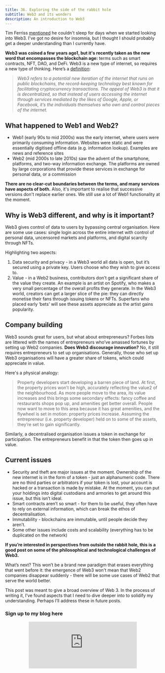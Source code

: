 ```yaml
---
title: 36. Exploring the side of the rabbit hole
subtitle: Web3 and its wonders
description: An introduction to Web3
---
```

Tim Ferriss [mentioned](https://tim.blog/2021/10/28/chris-dixon-naval-ravikant/) he couldn't sleep for days when we started looking into Web3. I've got no desire for insomnia, but I thought I should probably get a deeper understanding than I currently have.

__Web3 was coined a few years ago1, but it's recently taken as the new word that encompasses the blockchain age:__ terms such as smart contracts, NFT, DAO, and DeFi. Web3 is a new type of internet, so requires a new type of thinking. Here’s a [definition](https://slate.com/technology/2021/11/web3-explained-crypto-nfts-bored-apes.html):

> *Web3 refers to a potential new iteration of the internet that runs on public blockchains, the record-keeping technology best known for facilitating cryptocurrency transactions. The appeal of Web3 is that it is decentralized, so that instead of users accessing the internet through services mediated by the likes of Google, Apple, or Facebook, it’s the individuals themselves who own and control pieces of the internet.*

## What happened to Web1 and Web2?
- Web1 (early 90s to mid 2000s) was the early internet, where users were primarily consuming information. Websites were static and were essentially digitised offline data (e.g. information lookup). Examples are news and reference sites
- Web2 (mid 2000s to late 2010s) saw the advent of the smartphone, platforms, and two-way information exchange. The platforms are owned by large corporations that provide these services in exchange for personal data, or a commission

__There are no clear-cut boundaries between the terms, and many services have aspects of both.__ Also, it's important to realise that successive versions don't replace earlier ones. We still use a lot of Web1 functionality at the moment.

## Why is Web3 different, and why is it important?
Web3 gives control of data to users by bypassing central organisation. Here are some use cases: single login across the entire internet with control of personal data, uncensored markets and platforms, and digital scarcity through NFTs.

Highlighting two aspects:
1. Data security and privacy - in a Web3 world all data is open, but it’s secured using a private key. Users choose who they wish to give access to.
2. Value - in a Web2 business, contributors don't get a significant share of the value they create. An example is an artist on Spotify, who makes a very small percentage of the overall profits they generate. In the Web3 world, creators can get a larger slice of the pie: they can directly monetise their fans through issuing tokens or NFTs. Superfans who placed early ‘bets’ will see these assets appreciate as the artist gains popularity.

## Company building
Web3 sounds great for users, but what about entrepreneurs? Forbes lists are littered with the names of entrepreneurs who’ve amassed fortunes by setting up Web2 companies. __Does Web3 discourage innovation?__ No, it still requires entrepreneurs to set up organisations. Generally, those who set up Web3 organisations will have a greater share of tokens, which could appreciate in value.

Here's a physical analogy:

> Property developers start developing a barren piece of land. At first, the property prices won’t be high, accurately reflecting the value2 of the neighbourhood. As more people move to the area, its value increases and this brings some secondary effects: fancy coffee and restaurants shops pop up, and amenities get better overall. People now want to move to this area because it has great amenities, and the flywheel is set in motion: property prices increase. Assuming the entrepreneur (i.e. property developer) held on to some of the assets, they’re set to gain significantly.

Similarly, a decentralised organisation issues a token in exchange for participation. The entrepreneurs benefit in that the token then goes up in value.

## Current issues
- Security and theft are major issues at the moment. Ownership of the new internet is in the form of a token - just an alphanumeric code. There are no third parties or arbitrators if your token is lost, your account is hacked or a transaction is made by mistake. At the moment, you can put your holdings into digital custodians and armories to get around this issue, but this isn’t ideal.
- Smart contracts aren’t so smart - for them to be useful, they often have to rely on external information, which can break the ethos of decentralisation.
- Immutability - blockchains are immutable, until people decide they aren’t.
- Some other issues include costs and scalability (everything has to be duplicated on the network)

__If you’re interested in perspectives from outside the rabbit hole, this is a good post on some of the philosophical and technological challenges of Web3.__

What’s next?
This won’t be a brand new paradigm that erases everything that went before it: the emergence of Web3 won't mean that Web2 companies disappear suddenly - there will be some use cases of Web2 that serve the world better.

This post was meant to give a broad overview of Web 3. In the process of writing it, I’ve found aspects that I need to dive deeper into to solidify my understanding. Perhaps I’ll address these in future posts.


### Sign up to my blog here
<div
  style="text-align:center;width:100%;">
<iframe src="https://taariq.substack.com/embed" width="350" height="150" style="border:1px solid #EEE; background:white; margin: 0 auto; dislay: block;" frameborder="0" scrolling="no"></iframe>

</div>
